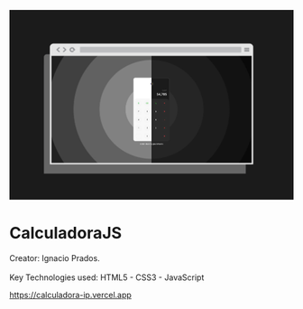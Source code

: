 ![banner](https://raw.githubusercontent.com/IgnacioPrados/CalculadoraJS/master/images/preview.jpg)
# CalculadoraJS
 Creator: Ignacio Prados.
 <br><br>
 Key Technologies used: HTML5 - CSS3 - JavaScript

https://calculadora-ip.vercel.app
